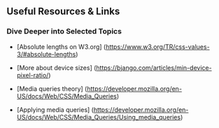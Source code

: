 ## Useful Resources & Links
### Dive Deeper into Selected Topics

* [Absolute lengths on W3.org] (https://www.w3.org/TR/css-values-3/#absolute-lengths)

* [More about device sizes] (https://bjango.com/articles/min-device-pixel-ratio/)

* [Media queries theory] (https://developer.mozilla.org/en-US/docs/Web/CSS/Media_Queries)

* [Applying media queries] (https://developer.mozilla.org/en-US/docs/Web/CSS/Media_Queries/Using_media_queries)